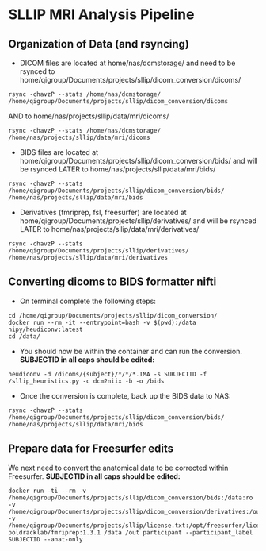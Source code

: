 # SLLIP MRI Analysis Pipeline

## Organization of Data (and rsyncing)
-  DICOM files are located at home/nas/dcmstorage/ and need to be rsynced to home/qigroup/Documents/projects/sllip/dicom_conversion/dicoms/ 
```
rsync -chavzP --stats /home/nas/dcmstorage/ /home/qigroup/Documents/projects/sllip/dicom_conversion/dicoms
```
AND to home/nas/projects/sllip/data/mri/dicoms/
```
rsync -chavzP --stats /home/nas/dcmstorage/ /home/nas/projects/sllip/data/mri/dicoms
```
-  BIDS files are located at home/qigroup/Documents/projects/sllip/dicom_conversion/bids/ and will be rsynced LATER to home/nas/projects/sllip/data/mri/bids/
```
rsync -chavzP --stats /home/qigroup/Documents/projects/sllip/dicom_conversion/bids/ /home/nas/projects/sllip/data/mri/bids
```
-  Derivatives (fmriprep, fsl, freesurfer) are located at home/qigroup/Documents/projects/sllip/derivatives/ and will be rsynced LATER to home/nas/projects/sllip/data/mri/derivatives/
```
rsync -chavzP --stats /home/qigroup/Documents/projects/sllip/derivatives/ /home/nas/projects/sllip/data/mri/derivatives
```

## Converting dicoms to BIDS formatter nifti
-  On terminal complete the following steps:
```
cd /home/qigroup/Documents/projects/sllip/dicom_conversion/
docker run --rm -it --entrypoint=bash -v $(pwd):/data nipy/heudiconv:latest
cd /data/
```
-  You should now be within the container and can run the conversion. **SUBJECTID in all caps should be edited:**
```
heudiconv -d /dicoms/{subject}/*/*/*.IMA -s SUBJECTID -f /sllip_heuristics.py -c dcm2niix -b -o /bids
```
- Once the conversion is complete, back up the BIDS data to NAS:
```
rsync -chavzP --stats /home/qigroup/Documents/projects/sllip/dicom_conversion/bids/ /home/nas/projects/sllip/data/mri/bids
```
## Prepare data for Freesurfer edits
We next need to convert the anatomical data to be corrected within Freesurfer. **SUBJECTID in all caps should be edited:**
```
docker run -ti --rm -v /home/qigroup/Documents/projects/sllip/dicom_conversion/bids:/data:ro -v /home/qigroup/Documents/projects/sllip/dicom_conversion/derivatives:/out -v /home/qigroup/Documents/projects/sllip/license.txt:/opt/freesurfer/license.txt poldracklab/fmriprep:1.3.1 /data /out participant --participant_label SUBJECTID --anat-only
```


